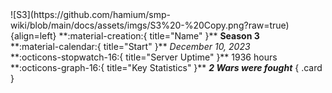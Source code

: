<div class="grid" markdown>
![S3](https://github.com/hamium/smp-wiki/blob/main/docs/assets/imgs/S3%20-%20Copy.png?raw=true){align=left}
**:material-creation:{ title="Name" }** <b>Season 3</b><br>
**:material-calendar:{ title="Start" }** <i>December 10, 2023</i><br>
**:octicons-stopwatch-16:{ title="Server Uptime" }** 1936 hours<br>
**:octicons-graph-16:{ title="Key Statistics" }** <b><i>2 Wars were fought</i></b>
{ .card }
</div>

